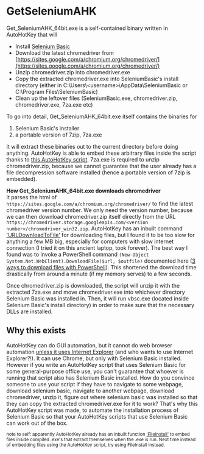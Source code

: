 # GetSeleniumAHK

Get_SeleniumAHK_64bit.exe is a self-contained binary written in AutoHotKey that will

* Install [Selenium Basic](http://florentbr.github.io/SeleniumBasic/)
* Download the latest chromedriver from [https://sites.google.com/a/chromium.org/chromedriver/](https://sites.google.com/a/chromium.org/chromedriver/)
* Unzip chromedriver.zip into chromedriver.exe
* Copy the extracted chromedriver.exe into SeleniumBasic's install directory (either in C:\Users\\\<username>\AppData\SeleniumBasic or C:\Program Files\SeleniumBasic)
* Clean up the leftover files (SeleniumBasic.exe, chromedriver.zip, chromedriver.exe, 7za.exe etc)

To go into detail, Get_SeleniumAHK_64bit.exe itself contains the binaries for

1) Selenium Basic's installer
2) a portable version of 7zip, 7za.exe

It will extract these binaries out to the current directory before doing anything. AutoHotKey is able to embed these arbitrary files inside the script thanks to [this AutoHotKey script](https://autohotkey.com/board/topic/64481-include-virtually-any-file-in-a-script-exezipdlletc/). 7za.exe is required to unzip chromedriver.zip, because we cannot guarantee that the user already has a file decompression software installed (hence a portable version of 7zip is embedded).

**How Get_SeleniumAHK_64bit.exe downloads chromedriver**  
It parses the html of `https://sites.google.com/a/chromium.org/chromedriver/` to find the latest chromedriver version number. We only need the version number, because we can then download chromedriver.zip itself directly from the URL `https://chromedriver.storage.googleapis.com/<version number>/chromedriver_win32.zip`. AutoHotKey has an inbuilt command ['URLDownloadToFile'](https://autohotkey.com/docs/commands/URLDownloadToFile.htm) for downloading files, but I found it to be too slow for anything a few MB big, especially for computers with slow internet connection (I tried it on this ancient laptop, took forever). The best way I found was to invoke a PowerShell command `(New-Object System.Net.WebClient).DownloadFile($url, $outfile)` documented here ([3 ways to download files with PowerShell](https://blog.jourdant.me/post/3-ways-to-download-files-with-powershell)). This shortened the download time drastically from around a minute (if my memory serves) to a few seconds.

Once chromedriver.zip is downloaded, the script will unzip it with the extracted 7za.exe and move chromedriver.exe into whichever directory Selenium Basic was installed in. Then, it will run vbsc.exe (located inside Selenium Basic's install directory) in order to make sure that the necessary DLLs are installed.

## Why this exists

AutoHotKey can do GUI automation, but it cannot do web browser automation [unless it uses Internet Explorer](http://www.blogbyben.com/2014/01/another-reason-to-love-autohotkey.html) (and who wants to use Internet Explorer?!). It can use Chrome, but only with Selenium Basic installed. However if you write an AutoHotKey script that uses Selenium Basic for some general-purpose office use, you can't guarantee that whoever is running that script also has Selenium Basic installed. How do you convince someone to use your script if they have to navigate to some webpage, download selenium basic, navigate to another webpage, download chromedriver, unzip it, figure out where selenium basic was installed so that they can copy the extracted chromedriver.exe for it to work? That's why this AutoHotKey script was made, to automate the installation process of Selenium Basic so that your AutoHotKey scripts that use Selenium Basic can work out of the box. 

<sub>note to self: apparently AutoHotKey already has an inbuilt function ['FileInstall'](https://www.autohotkey.com/docs/commands/FileInstall.htm) to embed files inside compiled .exe's that extract themselves when the .exe is run. Next time instead of embedding files using the AutoHotKey script, try using FileInstall instead.</sub>
